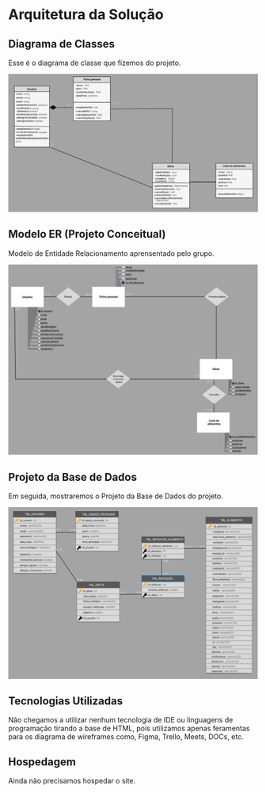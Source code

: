 # Arquitetura da Solução

## Diagrama de Classes

Esse é o diagrama de classe que fizemos do projeto.

<img src="https://github.com/ICEI-PUC-Minas-PMV-ADS/pmv-ads-2022-2-e2-proj-int-t4-nutrix/blob/3abf64bb1b735db5a6eafa0e4ec0a2e789762a9a/docs/img/Diagrama%20de%20Classe.jpg">

## Modelo ER (Projeto Conceitual)

Modelo de Entidade Relacionamento aprensentado pelo grupo.

<img src="https://github.com/ICEI-PUC-Minas-PMV-ADS/pmv-ads-2022-2-e2-proj-int-t4-nutrix/blob/3abf64bb1b735db5a6eafa0e4ec0a2e789762a9a/docs/img/DRE.jpg">

## Projeto da Base de Dados

Em seguida, mostraremos o Projeto da Base de Dados do projeto.

<img src="https://github.com/ICEI-PUC-Minas-PMV-ADS/pmv-ads-2022-2-e2-proj-int-t4-nutrix/blob/3abf64bb1b735db5a6eafa0e4ec0a2e789762a9a/docs/img/Base%20de%20Dados.jpg">

## Tecnologias Utilizadas

Não chegamos a utilizar nenhum tecnologia de IDE ou linguagens de programação tirando a base de HTML, pois utilizamos apenas feramentas para os diagrama de wireframes como, Figma, Trello, Meets, DOCs, etc.

## Hospedagem

Ainda não precisamos hospedar o site.
